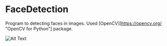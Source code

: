 # FaceDetection
Program to detecting faces in images. 
Used [OpenCV][https://opencv.org/ "OpenCV for Python"] package.

![Alt Text](https://github.com/firdavsxon/FaceDetection/blob/master/face_1.gif)
